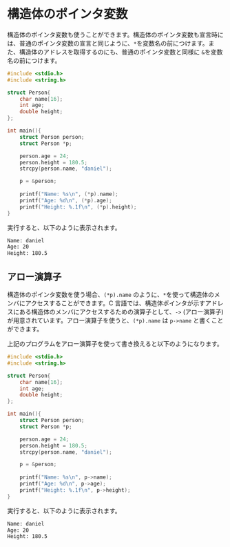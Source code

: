 # 構造体のポインタ変数

構造体のポインタ変数も使うことができます。構造体のポインタ変数も宣言時には、普通のポインタ変数の宣言と同じように、`*`を変数名の前につけます。また、構造体のアドレスを取得するのにも、普通のポインタ変数と同様に `&`を変数名の前につけます。

```c
#include <stdio.h>
#include <string.h>

struct Person{
    char name[16];
    int age;
    double height;
};

int main(){
    struct Person person;
	struct Person *p;

    person.age = 24;
    person.height = 180.5;
    strcpy(person.name, "daniel");

	p = &person;
	
	printf("Name: %s\n", (*p).name);
	printf("Age: %d\n", (*p).age);
	printf("Height: %.1f\n", (*p).height);
}
```

実行すると、以下のように表示されます。

```txt
Name: daniel
Age: 20
Height: 180.5
```

## アロー演算子

構造体のポインタ変数を使う場合、`(*p).name` のように、`*`を使って構造体のメンバにアクセスすることができます。C 言語では、構造体ポインタが示すアドレスにある構造体のメンバにアクセスするための演算子として、`->` (アロー演算子)が用意されています。アロー演算子を使うと、`(*p).name` は `p->name` と書くことができます。

上記のプログラムをアロー演算子を使って書き換えると以下のようになります。

```c
#include <stdio.h>
#include <string.h>

struct Person{
    char name[16];
    int age;
    double height;
};

int main(){
    struct Person person;
	struct Person *p;

    person.age = 24;
    person.height = 180.5;
    strcpy(person.name, "daniel");

	p = &person;
	
	printf("Name: %s\n", p->name);
	printf("Age: %d\n", p->age);
	printf("Height: %.1f\n", p->height);
}
```

実行すると、以下のように表示されます。

```txt
Name: daniel
Age: 20
Height: 180.5
```